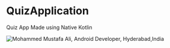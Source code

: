# QuizApplication
Quiz App Made using Native Kotlin

![Mohammed Mustafa Ali, Android Developer, Hyderabad,India](https://user-images.githubusercontent.com/94534652/197813762-09daa58e-3267-4efe-96e6-ba734d8b061f.jpg)



